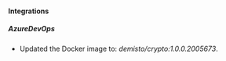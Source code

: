 
#### Integrations

##### AzureDevOps

- Updated the Docker image to: *demisto/crypto:1.0.0.2005673*.

